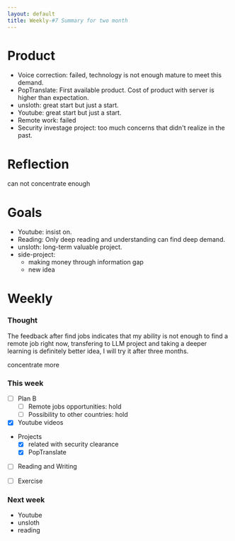 ```yaml
---
layout: default
title: Weekly-#7 Summary for two month
---
```


# Product
+ Voice correction: failed, technology is not enough mature to meet this demand.
+ PopTranslate: First available product. Cost of product with server is higher than expectation.
+ unsloth: great start but just a start.
+ Youtube: great start but just a start.
+ Remote work: failed
+ Security investage project: too much concerns that didn't realize in the past.


# Reflection

can not concentrate enough


# Goals
+ Youtube: insist on.
+ Reading: Only deep reading and understanding can find deep demand.
+ unsloth: long-term valuable project.
+ side-project: 
    + making money through information gap
    + new idea

# Weekly

### Thought
The feedback after find jobs indicates that my ability is not enough to find a remote job right now, transfering to LLM project and taking a deeper learning is definitely better idea, I will try it after three months.

concentrate more

### This week
- [ ] Plan B
    - [ ] Remote jobs opportunities: hold
    - [ ] Possibility to other countries: hold
- [x] Youtube videos
+ Projects
    - [x] related with security clearance
    - [x] PopTranslate
- [ ] Reading and Writing
- [ ] Exercise


### Next week
+ Youtube
+ unsloth
+ reading 
